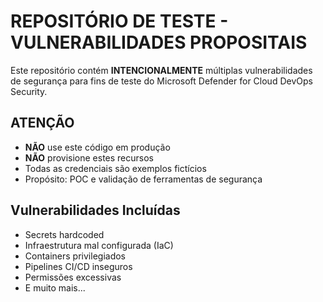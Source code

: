 # REPOSITÓRIO DE TESTE - VULNERABILIDADES PROPOSITAIS

Este repositório contém **INTENCIONALMENTE** múltiplas vulnerabilidades de segurança para fins de teste do Microsoft Defender for Cloud DevOps Security.

## ATENÇÃO
- **NÃO** use este código em produção
- **NÃO** provisione estes recursos
- Todas as credenciais são exemplos fictícios
- Propósito: POC e validação de ferramentas de segurança

## Vulnerabilidades Incluídas
- Secrets hardcoded
- Infraestrutura mal configurada (IaC)
- Containers privilegiados
- Pipelines CI/CD inseguros
- Permissões excessivas
- E muito mais...
